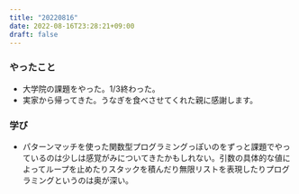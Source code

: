 ```yaml
---
title: "20220816"
date: 2022-08-16T23:28:21+09:00
draft: false
---
```


### やったこと
- 大学院の課題をやった。1/3終わった。
- 実家から帰ってきた。うなぎを食べさせてくれた親に感謝します。

### 学び
- パターンマッチを使った関数型プログラミングっぽいのをずっと課題でやっているのは少しは感覚がみについてきたかもしれない。引数の具体的な値によってループを止めたりスタックを積んだり無限リストを表現したりプログラミングというのは奥が深い。
